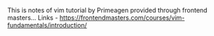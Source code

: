 This is notes of vim tutorial by Primeagen provided through frontend masters... 
Links - https://frontendmasters.com/courses/vim-fundamentals/introduction/
